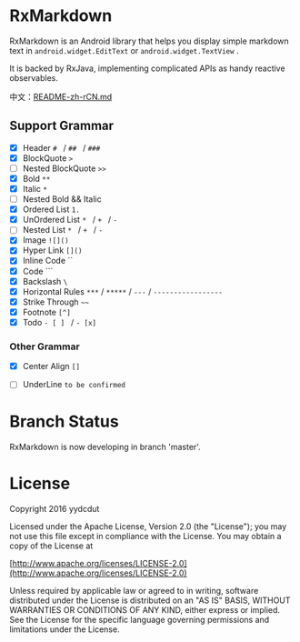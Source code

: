 # RxMarkdown

RxMarkdown is an Android library that helps you display simple markdown text in `android.widget.EditText` or `android.widget.TextView` .

It is backed by RxJava, implementing complicated APIs as handy reactive observables.

中文：[README-zh-rCN.md](./README-zh-rCN.md)

## Support Grammar 

- [x] Header `# ` / `## ` / `### `
- [x] BlockQuote `> `
- [ ] Nested BlockQuote `>> `
- [x] Bold `**`
- [x] Italic `*`
- [ ] Nested Bold && Italic
- [x] Ordered List `1. `
- [x] UnOrdered List `* ` /  `+ ` / `- `
- [ ] Nested List `* ` /  `+ ` / `- ` 
- [x] Image `![]()`
- [x] Hyper Link `[]()`
- [x] Inline Code ``
- [x] Code ```
- [x] Backslash `\`
- [x] Horizontal Rules `***` / `*****` / `---` / `-----------------`
- [x] Strike Through `~~` 
- [x] Footnote `[^]`
- [x] Todo `- [ ] ` / `- [x] `

### Other Grammar

- [x] Center Align `[]`

- [ ] UnderLine `to be confirmed`​


# Branch Status

RxMarkdown is now developing in branch 'master'. 

# License

Copyright 2016 yydcdut

Licensed under the Apache License, Version 2.0 (the "License"); you may not use this file except in compliance with the License. You may obtain a copy of the License at

[http://www.apache.org/licenses/LICENSE-2.0](http://www.apache.org/licenses/LICENSE-2.0)

Unless required by applicable law or agreed to in writing, software distributed under the License is distributed on an "AS IS" BASIS, WITHOUT WARRANTIES OR CONDITIONS OF ANY KIND, either express or implied. See the License for the specific language governing permissions and limitations under the License.